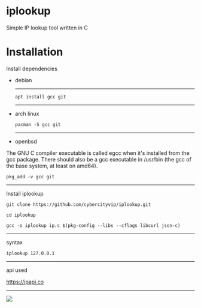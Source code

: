 # iplookup
Simple IP lookup tool written in C

# Installation 
  
Install dependencies
- debian
   <hr>

  ```apt install gcc git```
    <hr>
- arch linux
  
  ```pacman -S gcc git```
    <hr>
- openbsd
  
The GNU C compiler executable is called egcc when it's installed from the gcc package. There should also be a gcc executable in /usr/bin (the gcc of the base system, at least on amd64).

  ```pkg_add -v gcc git```
  <hr>

Install iplookup
  
  ```git clone https://github.com/cybercityvip/iplookup.git```
  
  ```cd iplookup```
    
  ```gcc -o iplookup ip.c $(pkg-config --libs --cflags libcurl json-c)```

  <hr>
syntax

```iplookup 127.0.0.1```
  <hr>

api used 

https://ipapi.co
  <hr>

<img src="https://cybercity.vip/archive/ip.png">

